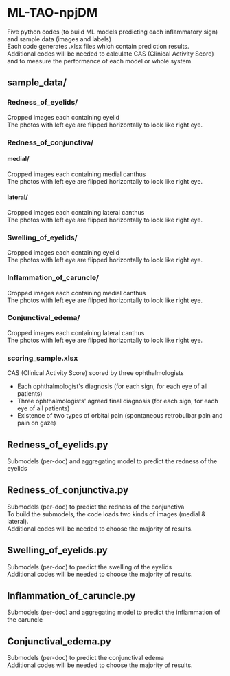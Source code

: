 # ML-TAO-npjDM

Five python codes (to build ML models predicting each inflammatory sign) and sample data (images and labels)  
Each code generates .xlsx files which contain prediction results.  
Additional codes will be needed to calculate CAS (Clinical Activity Score) and to measure the performance of each model or whole system.

## sample_data/
### Redness_of_eyelids/
Cropped images each containing eyelid  
The photos with left eye are flipped horizontally to look like right eye.

### Redness_of_conjunctiva/
#### medial/
Cropped images each containing medial canthus  
The photos with left eye are flipped horizontally to look like right eye.

#### lateral/
Cropped images each containing lateral canthus  
The photos with left eye are flipped horizontally to look like right eye.

### Swelling_of_eyelids/
Cropped images each containing eyelid  
The photos with left eye are flipped horizontally to look like right eye.

### Inflammation_of_caruncle/
Cropped images each containing medial canthus  
The photos with left eye are flipped horizontally to look like right eye.

### Conjunctival_edema/
Cropped images each containing lateral canthus  
The photos with left eye are flipped horizontally to look like right eye.

### scoring_sample.xlsx
CAS (Clinical Activity Score) scored by three ophthalmologists  
- Each ophthalmologist's diagnosis (for each sign, for each eye of all patients)
- Three ophthalmologists' agreed final diagnosis (for each sign, for each eye of all patients)
- Existence of two types of orbital pain (spontaneous retrobulbar pain and pain on gaze)

## Redness_of_eyelids.py
Submodels (per-doc) and aggregating model to predict the redness of the eyelids  

## Redness_of_conjunctiva.py
Submodels (per-doc) to predict the redness of the conjunctiva  
To build the submodels, the code loads two kinds of images (medial & lateral).  
Additional codes will be needed to choose the majority of results.

## Swelling_of_eyelids.py
Submodels (per-doc) to predict the swelling of the eyelids  
Additional codes will be needed to choose the majority of results.

## Inflammation_of_caruncle.py
Submodels (per-doc) and aggregating model to predict the inflammation of the caruncle  

## Conjunctival_edema.py
Submodels (per-doc) to predict the conjunctival edema  
Additional codes will be needed to choose the majority of results.
